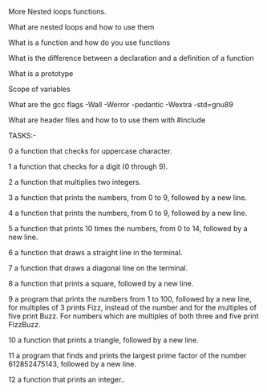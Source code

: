 More Nested loops functions.

What are nested loops and how to use them

What is a function and how do you use functions

What is the difference between a declaration and a definition of a function

What is a prototype

Scope of variables

What are the gcc flags -Wall -Werror -pedantic -Wextra -std=gnu89

What are header files and how to to use them with #include


TASKS:-

0 a function that checks for uppercase character.

1  a function that checks for a digit (0 through 9).

2 a function that multiplies two integers.

3 a function that prints the numbers, from 0 to 9, followed by a new line.

4 a function that prints the numbers, from 0 to 9, followed by a new line.

5 a function that prints 10 times the numbers, from 0 to 14, followed by a new line.

6 a function that draws a straight line in the terminal.

7 a function that draws a diagonal line on the terminal.

8 a function that prints a square, followed by a new line.

9  a program that prints the numbers from 1 to 100, followed by a new line, for multiples of 3 prints Fizz, instead of the number and for the multiples of five print Buzz. For numbers which are multiples of both three and five print FizzBuzz.

10 a function that prints a triangle, followed by a new line.

11  a program that finds and prints the largest prime factor of the number 612852475143, followed by a new line.

12 a function that prints an integer..
